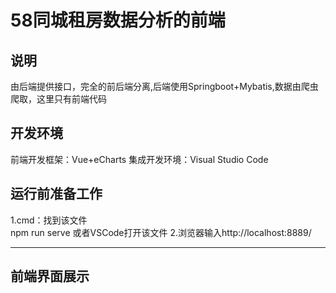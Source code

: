 # 58同城租房数据分析的前端
## 说明
  由后端提供接口，完全的前后端分离,后端使用Springboot+Mybatis,数据由爬虫爬取，这里只有前端代码
## 开发环境
前端开发框架：Vue+eCharts
集成开发环境：Visual Studio Code
## 运行前准备工作
1.cmd：找到该文件  
  npm run serve
或者VSCode打开该文件
2.浏览器输入http://localhost:8889/
****
## 前端界面展示





